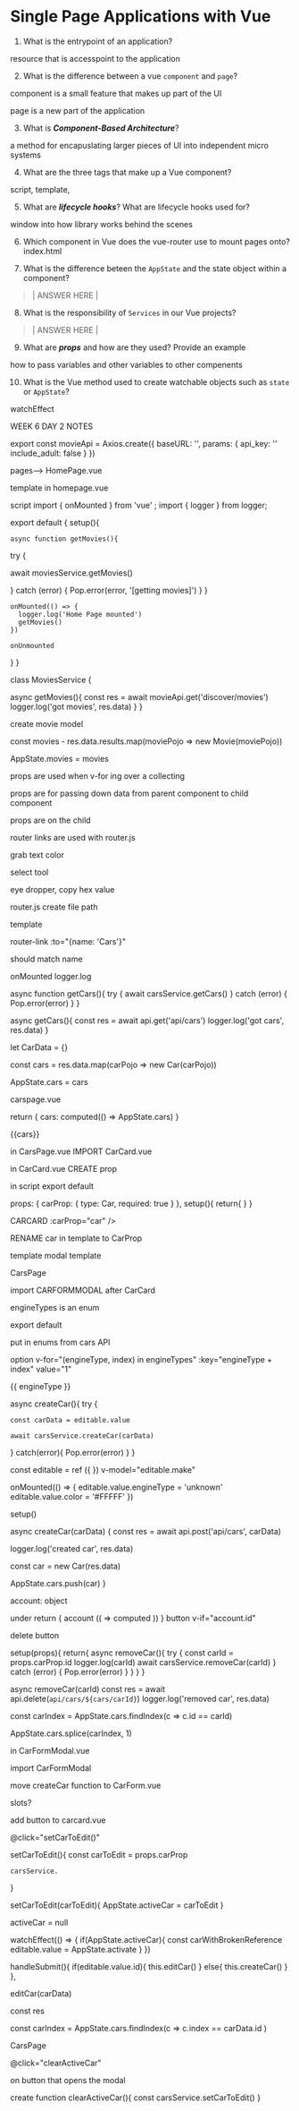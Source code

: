 # Single Page Applications with Vue

1.  What is the entrypoint of an application?

resource that is accesspoint to the application

2.  What is the difference between a vue `component` and `page`?

component is a small feature that makes up part of the UI 

page is a new part of the application

3.  What is **_Component-Based Architecture_**?

a method for encapuslating larger pieces of UI into independent micro systems 

4.  What are the three tags that make up a Vue component?

script, template,

5.  What are **_lifecycle hooks_**? What are lifecycle hooks used for?

window into how library works behind the scenes

6.  Which component in Vue does the vue-router use to mount pages onto?
index.html

7.  What is the difference beteen the `AppState` and the state object within a component?

> | ANSWER HERE |

8.  What is the responsibility of `Services` in our Vue projects?

> | ANSWER HERE |

9.  What are **_props_** and how are they used? Provide an example

how to pass variables and other variables to other compenents



10. What is the Vue method used to create watchable objects such as `state` or `AppState`?

watchEffect

WEEK 6 DAY 2 NOTES

export const movieApi = Axios.create({
baseURL: '',
params: {
api_key: ''
include_adult: false
}
})

<!--NOTE--> pages--> HomePage.vue

template in homepage.vue

script
import { onMounted } from 'vue' ;
import { logger } from logger;

export default {
setup(){

    async function getMovies(){

try {

await moviesService.getMovies()

} catch (error) {
Pop.error(error, '[getting movies]')
}
}

    onMounted(() => {
      logger.log('Home Page mounted')
      getMovies()
    })

    onUnmounted

}
}

<!--NOTE create moviesService-->

class MoviesService {

async getMovies(){
const res = await movieApi.get('discover/movies')
logger.log('got movies', res.data)
}
}

<!--NOTE movie.js-->

create movie model

<!--NOTE appstate.js-->

<!--NOTE moviesservice.js-->

const movies - res.data.results.map(moviePojo => new Movie(moviePojo))

AppState.movies = movies

<!--NOTE create moviecard-->

props are used when v-for ing over a collecting

props are for passing down data from parent component to child component

props are on the child

router links are used with router.js

<!-- NOTE router-link :to="{ name: About }"-->

<!--NOTE moviedetails.vue-->

<!--NOTE store in appstate-->

<!--SECTION pokedex fireside-->

<!--SECTION week 6 day 3-->

<!--NOTE color-->

grab text color

select tool

eye dropper, copy hex value

<!--NOTE App.vue-->

router.js
create file path

<!--NOTE create CarsPage.vue-->

template

<!--NOTE Navbar.vue-->

router-link :to="{name: 'Cars'}"

should match name

<!--NOTE CarsPage.vue-->

onMounted
logger.log

async function getCars(){
  try {
await carsService.getCars()
  } catch (error) {
    Pop.error(error)
  }
}

<!--NOTE import/create carsService-->

async getCars(){
  const res = await api.get('api/cars')
  logger.log('got cars', res.data)
}

<!--NOTE car.js-->

let CarData = {}

<!--NOTE AppState store cars-->

<!--NOTE Carservice-->

const cars = res.data.map(carPojo => new Car(carPojo))

AppState.cars = cars

<!--NOTE CarsPage.vue-->

carspage.vue

return {
  cars: computed(() => AppState.cars)
}

{{cars}}

<!--NOTE CarCard.vue-->

in CarsPage.vue IMPORT CarCard.vue

in CarCard.vue CREATE prop 

in script export default

props: {
  carProp: { type: Car, required: true }
},
setup(){
  return{ }
}

 <!--NOTE in CARPAGE.VUE -->

 CARCARD :carProp="car" />

 RENAME car in template to CarProp

 <!--NOTE CarFormModal.vue-->

 template
 modal template

 CarsPage

 import CARFORMMODAL after CarCard

 engineTypes is an enum

 export default

 put in enums from cars API

 option v-for="(engineType, index) in engineTypes" :key="engineType + index" value="1"

 {{ engineType }}

 async createCar(){
  try {

    const carData = editable.value

    await carsService.createCar(carData)
  } catch(error){
    Pop.error(error)
  }
 }

 const editable = ref ({ })
 v-model="editable.make"

 onMounted(() => {
  editable.value.engineType = 'unknown'
  editable.value.color = '#FFFFF'
 })

 setup()

<!--NOTE carsService-->

async createCar(carData) {
  const res = await api.post('api/cars', carData)

  logger.log('created car', res.data)

  const car = new Car(res.data)

  AppState.cars.push(car)
}

<!--NOTE to login/provide credentials-->

account: object 

under return {
  account (( => computed ))
}
button v-if="account.id"

<!--NOTE CarCard.vue-->

delete button

setup(props){
  return{
async removeCar(){
  try {
  const carId = props.carProp.id
  logger.log(carId)
  await carsService.removeCar(carId)
} catch (error) {
  Pop.error(error)
}
}
  }
}

<!--NOTE carservice-->

async removeCar(carId)
  const res = await api.delete(`api/cars/${cars/carId}`)
  logger.log('removed car', res.data)

  const carIndex = AppState.cars.findIndex(c => c.id == carId)

  AppState.cars.splice(carIndex, 1)

  <!--NOTE create carform.vue-->

  in CarFormModal.vue

  import CarFormModal

  move createCar function to CarForm.vue

  <!--NOTE modalcomponent.vue-->

  slots?

  <!--NOTE edit car-->

  add button to carcard.vue

  @click="setCarToEdit()"

  setCarToEdit(){
    const carToEdit = props.carProp

    carsService.
  }

  <!--NOTE carsservice-->

  setCarToEdit(carToEdit){
    AppState.activeCar = carToEdit
  }

  <!--NOTE AppState-->

  activeCar = null

  <!--NOTE carCard.vue-->

  watchEffect(() => {
    if(AppState.activeCar){
      const carWithBrokenReference
      editable.value = AppState.activate
    }
  })

  handleSubmit(){
    if(editable.value.id){
      this.editCar()
    }
    else{
      this.createCar()
    }
  },

  editCar(carData)

  const res 

  const carIndex = AppState.cars.findIndex(c => c.index == carData.id )

  <!--NOTE clear form-->

  CarsPage

  @click="clearActiveCar"

  on button that opens the modal

  create function clearActiveCar(){
    const 
    carsService.setCarToEdit()
  }